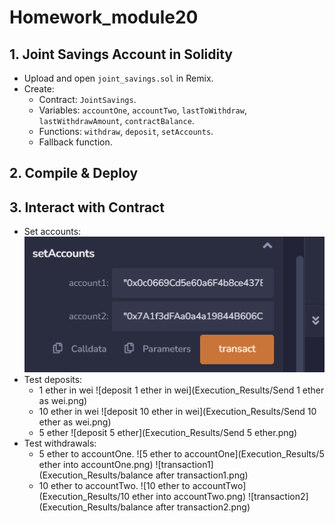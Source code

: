# Homework_module20

## 1. Joint Savings Account in Solidity
- Upload and open `joint_savings.sol` in Remix.
- Create:
  - Contract: `JointSavings`.
  - Variables: `accountOne`, `accountTwo`, `lastToWithdraw`, `lastWithdrawAmount`, `contractBalance`.
  - Functions: `withdraw`, `deposit`, `setAccounts`.
  - Fallback function.

## 2. Compile & Deploy

## 3. Interact with Contract
- Set accounts:
  ![setAccounts](Execution_Results/setAccounts.png)
- Test deposits:
  - 1 ether in wei
    ![deposit 1 ether in wei](Execution_Results/Send 1 ether as wei.png)
  - 10 ether in wei
    ![deposit 10 ether in wei](Execution_Results/Send 10 ether as wei.png)
  - 5 ether
    ![deposit 5 ether](Execution_Results/Send 5 ether.png)
- Test withdrawals:
  - 5 ether to accountOne.
    ![5 ether to accountOne](Execution_Results/5 ether into accountOne.png)
    ![transaction1](Execution_Results/balance after transaction1.png)
  - 10 ether to accountTwo.
    ![10 ether to accountTwo](Execution_Results/10 ether into accountTwo.png)
    ![transaction2](Execution_Results/balance after transaction2.png)

